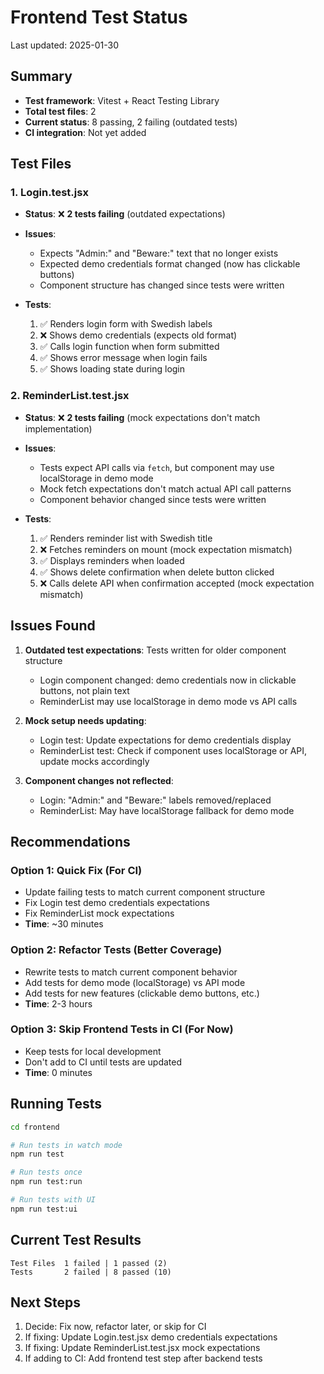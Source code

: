 # Frontend Test Status

Last updated: 2025-01-30

## Summary

- **Test framework**: Vitest + React Testing Library
- **Total test files**: 2
- **Current status**: 8 passing, 2 failing (outdated tests)
- **CI integration**: Not yet added

## Test Files

### 1. Login.test.jsx
- **Status**: ❌ **2 tests failing** (outdated expectations)
- **Issues**:
  - Expects "Admin:" and "Beware:" text that no longer exists
  - Expected demo credentials format changed (now has clickable buttons)
  - Component structure has changed since tests were written

- **Tests**:
  1. ✅ Renders login form with Swedish labels
  2. ❌ Shows demo credentials (expects old format)
  3. ✅ Calls login function when form submitted
  4. ✅ Shows error message when login fails
  5. ✅ Shows loading state during login

### 2. ReminderList.test.jsx
- **Status**: ❌ **2 tests failing** (mock expectations don't match implementation)
- **Issues**:
  - Tests expect API calls via `fetch`, but component may use localStorage in demo mode
  - Mock fetch expectations don't match actual API call patterns
  - Component behavior changed since tests were written

- **Tests**:
  1. ✅ Renders reminder list with Swedish title
  2. ❌ Fetches reminders on mount (mock expectation mismatch)
  3. ✅ Displays reminders when loaded
  4. ✅ Shows delete confirmation when delete button clicked
  5. ❌ Calls delete API when confirmation accepted (mock expectation mismatch)

## Issues Found

1. **Outdated test expectations**: Tests written for older component structure
   - Login component changed: demo credentials now in clickable buttons, not plain text
   - ReminderList may use localStorage in demo mode vs API calls

2. **Mock setup needs updating**:
   - Login test: Update expectations for demo credentials display
   - ReminderList test: Check if component uses localStorage or API, update mocks accordingly

3. **Component changes not reflected**:
   - Login: "Admin:" and "Beware:" labels removed/replaced
   - ReminderList: May have localStorage fallback for demo mode

## Recommendations

### Option 1: Quick Fix (For CI)
- Update failing tests to match current component structure
- Fix Login test demo credentials expectations
- Fix ReminderList mock expectations
- **Time**: ~30 minutes

### Option 2: Refactor Tests (Better Coverage)
- Rewrite tests to match current component behavior
- Add tests for demo mode (localStorage) vs API mode
- Add tests for new features (clickable demo buttons, etc.)
- **Time**: 2-3 hours

### Option 3: Skip Frontend Tests in CI (For Now)
- Keep tests for local development
- Don't add to CI until tests are updated
- **Time**: 0 minutes

## Running Tests

```bash
cd frontend

# Run tests in watch mode
npm run test

# Run tests once
npm run test:run

# Run tests with UI
npm run test:ui
```

## Current Test Results

```
Test Files  1 failed | 1 passed (2)
Tests       2 failed | 8 passed (10)
```

## Next Steps

1. Decide: Fix now, refactor later, or skip for CI
2. If fixing: Update Login.test.jsx demo credentials expectations
3. If fixing: Update ReminderList.test.jsx mock expectations
4. If adding to CI: Add frontend test step after backend tests

